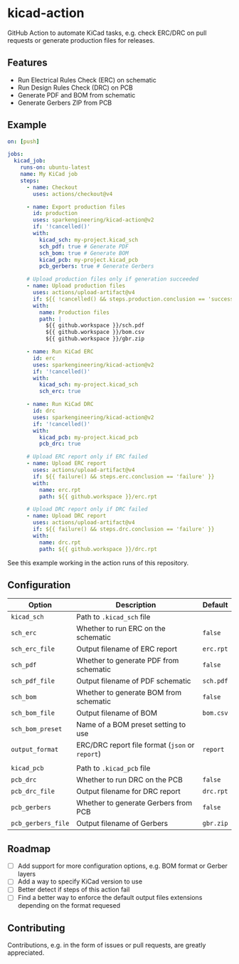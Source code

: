 # kicad-action

GitHub Action to automate KiCad tasks, e.g. check ERC/DRC on pull requests or
generate production files for releases.

## Features

- Run Electrical Rules Check (ERC) on schematic
- Run Design Rules Check (DRC) on PCB
- Generate PDF and BOM from schematic
- Generate Gerbers ZIP from PCB

## Example

```yaml
on: [push]

jobs:
  kicad_job:
    runs-on: ubuntu-latest
    name: My KiCad job
    steps:
      - name: Checkout
        uses: actions/checkout@v4

      - name: Export production files
        id: production
        uses: sparkengineering/kicad-action@v2
        if: '!cancelled()'
        with:
          kicad_sch: my-project.kicad_sch
          sch_pdf: true # Generate PDF
          sch_bom: true # Generate BOM
          kicad_pcb: my-project.kicad_pcb
          pcb_gerbers: true # Generate Gerbers

      # Upload production files only if generation succeeded
      - name: Upload production files
        uses: actions/upload-artifact@v4
        if: ${{ !cancelled() && steps.production.conclusion == 'success' }}
        with:
          name: Production files
          path: |
            ${{ github.workspace }}/sch.pdf
            ${{ github.workspace }}/bom.csv
            ${{ github.workspace }}/gbr.zip

      - name: Run KiCad ERC
        id: erc
        uses: sparkengineering/kicad-action@v2
        if: '!cancelled()'
        with:
          kicad_sch: my-project.kicad_sch
          sch_erc: true

      - name: Run KiCad DRC
        id: drc
        uses: sparkengineering/kicad-action@v2
        if: '!cancelled()'
        with:
          kicad_pcb: my-project.kicad_pcb
          pcb_drc: true

      # Upload ERC report only if ERC failed
      - name: Upload ERC report
        uses: actions/upload-artifact@v4
        if: ${{ failure() && steps.erc.conclusion == 'failure' }}
        with:
          name: erc.rpt
          path: ${{ github.workspace }}/erc.rpt

      # Upload DRC report only if DRC failed
      - name: Upload DRC report
        uses: actions/upload-artifact@v4
        if: ${{ failure() && steps.drc.conclusion == 'failure' }}
        with:
          name: drc.rpt
          path: ${{ github.workspace }}/drc.rpt
```

See this example working in the action runs of this repository.

## Configuration

| Option             | Description                                     | Default   |
|--------------------|-------------------------------------------------|-----------|
| `kicad_sch`        | Path to `.kicad_sch` file                       |           |
| `sch_erc`          | Whether to run ERC on the schematic             | `false`   |
| `sch_erc_file`     | Output filename of ERC report                   | `erc.rpt` |
| `sch_pdf`          | Whether to generate PDF from schematic          | `false`   |
| `sch_pdf_file`     | Output filename of PDF schematic                | `sch.pdf` |
| `sch_bom`          | Whether to generate BOM from schematic          | `false`   |
| `sch_bom_file`     | Output filename of BOM                          | `bom.csv` |
| `sch_bom_preset`   | Name of a BOM preset setting to use             |           |
| `output_format`    | ERC/DRC report file format (`json` or `report`) | `report`  |
|                    |                                                 |           |
| `kicad_pcb`        | Path to `.kicad_pcb` file                       |           |
| `pcb_drc`          | Whether to run DRC on the PCB                   | `false`   |
| `pcb_drc_file`     | Output filename for DRC report                  | `drc.rpt` |
| `pcb_gerbers`      | Whether to generate Gerbers from PCB            | `false`   |
| `pcb_gerbers_file` | Output filename of Gerbers                      | `gbr.zip` |

## Roadmap

- [ ] Add support for more configuration options, e.g. BOM format or Gerber layers
- [ ] Add a way to specify KiCad version to use
- [ ] Better detect if steps of this action fail
- [ ] Find a better way to enforce the default output files extensions depending on the format requesed

## Contributing

Contributions, e.g. in the form of issues or pull requests, are greatly appreciated.
